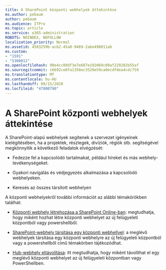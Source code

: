 ```yaml
---
title: A SharePoint központi webhelyek áttekintése
ms.author: pebaum
author: pebaum
ms.audience: ITPro
ms.topic: article
ms.service: o365-administration
ROBOTS: NOINDEX, NOFOLLOW
localization_priority: Normal
ms.assetid: 4583259b-acb2-45a0-9469-2abe496011ab
ms.custom:
- "1591"
- "5300012"
ms.openlocfilehash: 99e4cc09df3e7e687e192069c09af229202b55af
ms.sourcegitcommit: c6692ce0fa1358ec3529e59ca0ecdfdea4cdc759
ms.translationtype: MT
ms.contentlocale: hu-HU
ms.lasthandoff: 09/15/2020
ms.locfileid: "47800790"
---
```

# <a name="sharepoint-hub-sites-overview"></a>A SharePoint központi webhelyek áttekintése

A SharePoint-alapú webhelyek segítenek a szervezet igényeinek kielégítésében, ha a projektek, részlegek, divíziók, régiók stb. segítségével megkönnyítik a következő feladatok elvégzését:

- Fedezze fel a kapcsolódó tartalmakat, például híreket és más webhely-tevékenységeket.

- Gyakori navigálás és védjegyezés alkalmazása a kapcsolódó webhelyeken. 

- Keresés az összes társított webhelyen

A központi webhelyekről további információt az alábbi témakörökben találhat:
- [Központi webhely létrehozása a SharePoint Online-ban](https://docs.microsoft.com/sharepoint/create-hub-site): megtudhatja, hogy miként hozhat létre központi webhelyet az új felügyeleti központból vagy powershellből.

- [SharePoint-webhely társítása egy központi webhellyel](https://support.office.com/article/associate-a-sharepoint-site-with-a-hub-site-ae0009fd-af04-4d3d-917d-88edb43efc05): a meglévő webhelyek társítása egy központi webhelyre az új felügyeleti központból vagy a powershellből című témakörben tájékozódhat.

- [Hub-webhely eltávolítása](https://docs.microsoft.com/sharepoint/remove-hub-site): itt megtudhatja, hogy miként távolíthat el egy meglévő központi webhelyet az új felügyeleti központban vagy PowerShellben.

